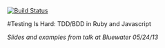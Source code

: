 [![Build Status](https://travis-ci.org/josankapo/TestingIsHard.png)](https://travis-ci.org/josankapo/TestingIsHard)

#Testing Is Hard: TDD/BDD in Ruby and Javascript

*Slides and examples from talk at Bluewater 05/24/13*
